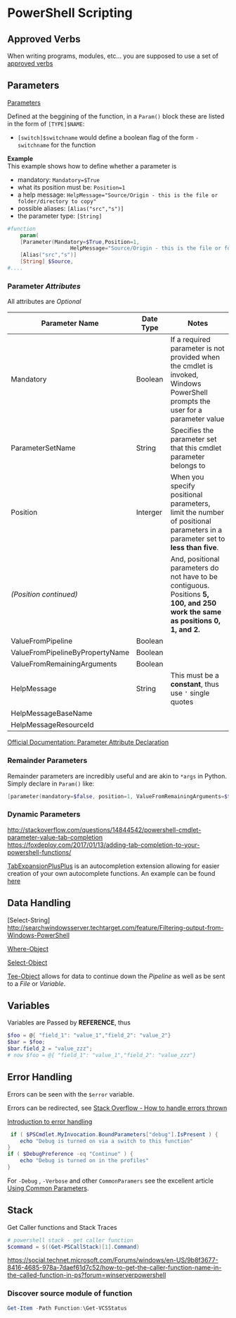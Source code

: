 # PowerShell Scripting

## Approved Verbs

When writing programs, modules, etc... you are supposed to use a set of [approved verbs]

[approved verbs]: https://msdn.microsoft.com/en-us/library/ms714428(v=vs.85).aspx

## Parameters

[Parameters](http://ss64.com/ps/syntax-functions.html)

Defined at the beggining of the function, in a `Param()` block these are listed in the form of `[TYPE]$NAME`:   

- `[switch]$switchname` would define a boolean flag of the form `-switchname` for the function


**Example**   
This example shows how to define whether a parameter is 
- mandatory: `Mandatory=$True`
- what its position must be: `Position=1`
- a help message: `HelpMessage="Source/Origin - this is the file or folder/directory to copy"`
- possible aliases: `[Alias("src","s")]`
- the parameter type: `[String]`
```powershell
#function
	param(
	[Parameter(Mandatory=$True,Position=1,
					HelpMessage="Source/Origin - this is the file or folder/directory to copy")]
	[Alias("src","s")]
	[String] $Source,
#....
```

### Parameter _Attributes_

All attributes are _Optional_

Parameter Name                      | Date Type | Notes
---                                 | ---       | ---
Mandatory                           | Boolean   | If a required parameter is not provided when the cmdlet is invoked, Windows PowerShell prompts the user for a parameter value
ParameterSetName                    | String    | Specifies the parameter set that this cmdlet parameter belongs to
Position                            | Interger  | When you specify positional parameters, limit the number of positional parameters in a parameter set to **less than five**. 
 _(Position continued)_               |           | And, positional parameters do not have to be contiguous. Positions **5, 100, and 250 work the same as positions 0, 1, and 2.**
ValueFromPipeline                   | Boolean   | 
ValueFromPipelineByPropertyName     | Boolean   | 
ValueFromRemainingArguments         | Boolean   | 
HelpMessage                         | String    | This must be a **constant**, thus use `'` single quotes
HelpMessageBaseName                 |           |
HelpMessageResourceId               |           | 


[Official Documentation: Parameter Attribute Declaration](https://msdn.microsoft.com/en-us/library/ms714348(v=vs.85).aspx)


### Remainder Parameters

Remainder parameters are incredibly useful and are akin to `*args` in Python.
Simply declare in `Param()` like:
```powershell
[parameter(mandatory=$false, position=1, ValueFromRemainingArguments=$true)]$Remaining
```


### Dynamic Parameters

<http://stackoverflow.com/questions/14844542/powershell-cmdlet-parameter-value-tab-completion>  
<https://foxdeploy.com/2017/01/13/adding-tab-completion-to-your-powershell-functions/>

[TabExpansionPlusPlus](https://github.com/lzybkr/TabExpansionPlusPlus) is an autocompletion extension allowing for easier creation of your own autocomplete functions. An example can be found [here](https://github.com/lzybkr/TabExpansionPlusPlus/blob/master/WindowsExe.ArgumentCompleters.ps1)

## Data Handling

[Select-String] http://searchwindowsserver.techtarget.com/feature/Filtering-output-from-Windows-PowerShell

[Where-Object](https://technet.microsoft.com/en-us/library/ee177028.aspx)

[Select-Object](http://ss64.com/ps/select-object.html)

[Tee-Object](https://technet.microsoft.com/en-us/library/hh849937.aspx) allows for data to continue down the _Pipeline_ as well as be sent to a _File_ or _Variable_.

## Variables

Variables are Passed by **REFERENCE**, thus

```powershell
$foo = @{ "field_1": "value_1","field_2": "value_2"}
$bar = $foo;
$bar.field_2 = "value_zzz";
# now $foo = @{ "field_1": "value_1","field_2": "value_zzz"}
```

## Error Handling

Errors can be seen with the `$error` variable.

Errors can be redirected, see [Stack Overflow - How to handle errors thrown](http://stackoverflow.com/questions/17420474/how-to-capture-error-messages-thrown-by-a-command)

[Introduction to error handling](https://blogs.msdn.microsoft.com/kebab/2013/06/09/an-introduction-to-error-handling-in-powershell/)


```powershell
 if ( $PSCmdlet.MyInvocation.BoundParameters["debug"].IsPresent ) {
    echo "Debug is turned on via a switch to this function"
}
if ( $DebugPreference -eq "Continue" ) {
    echo "Debug is turned on in the profiles"
}
```

For `-Debug` , `-Verbose` and other `CommonParamers` see the excellent article [Using Common Parameters](https://nancyhidywilson.wordpress.com/2011/11/21/powershell-using-common-parameters/).

## Stack

Get Caller functions and Stack Traces

```powershell
# powershell stack - get caller function
$command = $((Get-PSCallStack)[1].Command)
```

<https://social.technet.microsoft.com/Forums/windows/en-US/9b8f3677-8416-4685-978a-7daef61d7c52/how-to-get-the-caller-function-name-in-the-called-function-in-ps?forum=winserverpowershell>

### Discover source module of function

```powershell
Get-Item -Path Function:\Get-VCSStatus
```

